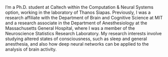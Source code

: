 I’m a Ph.D. student at Caltech within the Computation & Neural Systems option, working in the laboratory of Thanos Siapas. Previously, I was a research affiliate with the Department of Brain and Cognitive Science at MIT and a research associate in the Department of Anesthesiology at the Massachusetts General Hospital, where I was a member of the Neuroscience Statistics Research Laboratory. My research interests involve studying altered states of consciousness, such as sleep and general anesthesia, and also how deep neural networks can be applied to the analysis of brain activity.
